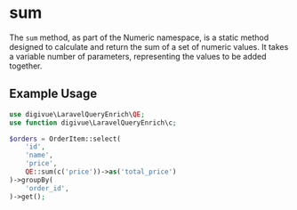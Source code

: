 # sum

The `sum` method, as part of the Numeric namespace, is a static method designed to calculate and return the sum of a set
of numeric values. It takes a variable number of parameters, representing the values to be added together.

## Example Usage

```php
use digivue\LaravelQueryEnrich\QE;
use function digivue\LaravelQueryEnrich\c;

$orders = OrderItem::select(
    'id',
    'name',
    'price',
    QE::sum(c('price'))->as('total_price')
)->groupBy(
    'order_id',
)->get();
```
